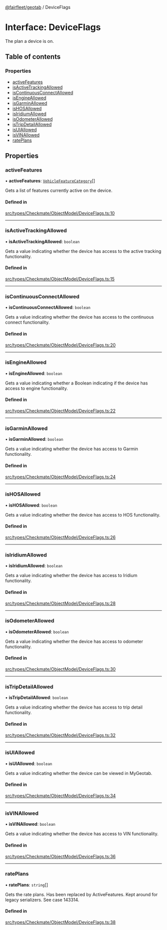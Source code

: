 [@fairfleet/geotab](../README.md) / DeviceFlags

# Interface: DeviceFlags

The plan a device is on.

## Table of contents

### Properties

- [activeFeatures](DeviceFlags.md#activefeatures)
- [isActiveTrackingAllowed](DeviceFlags.md#isactivetrackingallowed)
- [isContinuousConnectAllowed](DeviceFlags.md#iscontinuousconnectallowed)
- [isEngineAllowed](DeviceFlags.md#isengineallowed)
- [isGarminAllowed](DeviceFlags.md#isgarminallowed)
- [isHOSAllowed](DeviceFlags.md#ishosallowed)
- [isIridiumAllowed](DeviceFlags.md#isiridiumallowed)
- [isOdometerAllowed](DeviceFlags.md#isodometerallowed)
- [isTripDetailAllowed](DeviceFlags.md#istripdetailallowed)
- [isUIAllowed](DeviceFlags.md#isuiallowed)
- [isVINAllowed](DeviceFlags.md#isvinallowed)
- [ratePlans](DeviceFlags.md#rateplans)

## Properties

### activeFeatures

• **activeFeatures**: [`VehicleFeatureCategory`](../README.md#vehiclefeaturecategory)[]

Gets a list of features currently active on the device.

#### Defined in

[src/types/Checkmate/ObjectModel/DeviceFlags.ts:10](https://github.com/fairfleet/geotab/blob/ff38bfc/src/types/Checkmate/ObjectModel/DeviceFlags.ts#L10)

___

### isActiveTrackingAllowed

• **isActiveTrackingAllowed**: `boolean`

Gets a value indicating whether the device has access to the active tracking
 functionality.

#### Defined in

[src/types/Checkmate/ObjectModel/DeviceFlags.ts:15](https://github.com/fairfleet/geotab/blob/ff38bfc/src/types/Checkmate/ObjectModel/DeviceFlags.ts#L15)

___

### isContinuousConnectAllowed

• **isContinuousConnectAllowed**: `boolean`

Gets a value indicating whether the device has access to the continuous connect
 functionality.

#### Defined in

[src/types/Checkmate/ObjectModel/DeviceFlags.ts:20](https://github.com/fairfleet/geotab/blob/ff38bfc/src/types/Checkmate/ObjectModel/DeviceFlags.ts#L20)

___

### isEngineAllowed

• **isEngineAllowed**: `boolean`

Gets a value indicating whether a Boolean indicating if the device has access to engine functionality.

#### Defined in

[src/types/Checkmate/ObjectModel/DeviceFlags.ts:22](https://github.com/fairfleet/geotab/blob/ff38bfc/src/types/Checkmate/ObjectModel/DeviceFlags.ts#L22)

___

### isGarminAllowed

• **isGarminAllowed**: `boolean`

Gets a value indicating whether the device has access to Garmin functionality.

#### Defined in

[src/types/Checkmate/ObjectModel/DeviceFlags.ts:24](https://github.com/fairfleet/geotab/blob/ff38bfc/src/types/Checkmate/ObjectModel/DeviceFlags.ts#L24)

___

### isHOSAllowed

• **isHOSAllowed**: `boolean`

Gets a value indicating whether the device has access to HOS functionality.

#### Defined in

[src/types/Checkmate/ObjectModel/DeviceFlags.ts:26](https://github.com/fairfleet/geotab/blob/ff38bfc/src/types/Checkmate/ObjectModel/DeviceFlags.ts#L26)

___

### isIridiumAllowed

• **isIridiumAllowed**: `boolean`

Gets a value indicating whether the device has access to Iridium functionality.

#### Defined in

[src/types/Checkmate/ObjectModel/DeviceFlags.ts:28](https://github.com/fairfleet/geotab/blob/ff38bfc/src/types/Checkmate/ObjectModel/DeviceFlags.ts#L28)

___

### isOdometerAllowed

• **isOdometerAllowed**: `boolean`

Gets a value indicating whether the device has access to odometer functionality.

#### Defined in

[src/types/Checkmate/ObjectModel/DeviceFlags.ts:30](https://github.com/fairfleet/geotab/blob/ff38bfc/src/types/Checkmate/ObjectModel/DeviceFlags.ts#L30)

___

### isTripDetailAllowed

• **isTripDetailAllowed**: `boolean`

Gets a value indicating whether the device has access to trip detail functionality.

#### Defined in

[src/types/Checkmate/ObjectModel/DeviceFlags.ts:32](https://github.com/fairfleet/geotab/blob/ff38bfc/src/types/Checkmate/ObjectModel/DeviceFlags.ts#L32)

___

### isUIAllowed

• **isUIAllowed**: `boolean`

Gets a value indicating whether the device can be viewed in MyGeotab.

#### Defined in

[src/types/Checkmate/ObjectModel/DeviceFlags.ts:34](https://github.com/fairfleet/geotab/blob/ff38bfc/src/types/Checkmate/ObjectModel/DeviceFlags.ts#L34)

___

### isVINAllowed

• **isVINAllowed**: `boolean`

Gets a value indicating whether the device has access to VIN functionality.

#### Defined in

[src/types/Checkmate/ObjectModel/DeviceFlags.ts:36](https://github.com/fairfleet/geotab/blob/ff38bfc/src/types/Checkmate/ObjectModel/DeviceFlags.ts#L36)

___

### ratePlans

• **ratePlans**: `string`[]

Gets the rate plans. Has been replaced by ActiveFeatures. Kept around for legacy serializers. See case 143314.

#### Defined in

[src/types/Checkmate/ObjectModel/DeviceFlags.ts:38](https://github.com/fairfleet/geotab/blob/ff38bfc/src/types/Checkmate/ObjectModel/DeviceFlags.ts#L38)
